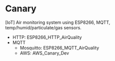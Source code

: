 # Canary
[IoT] Air monitoring system using ESP8266, MQTT, temp/humid/particulate/gas sensors.
* HTTP: ESP8266_HTTP_AirQuality
* MQTT
  * Mosquitto: ESP8266_MQTT_AirQuality
  * AWS:  AWS_Canary_Dev
